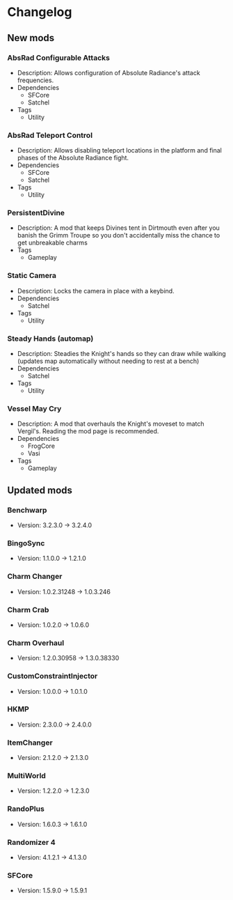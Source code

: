 # Changelog


## New mods

### AbsRad Configurable Attacks

- Description: Allows configuration of Absolute Radiance&#x27;s attack frequencies.
- Dependencies
  + SFCore
  + Satchel
- Tags
  + Utility

### AbsRad Teleport Control

- Description: Allows disabling teleport locations in the platform and final phases of the Absolute Radiance fight.
- Dependencies
  + SFCore
  + Satchel
- Tags
  + Utility

### PersistentDivine

- Description: A mod that keeps Divines tent in Dirtmouth even after you banish the Grimm Troupe so you don&#x27;t accidentally miss the chance to get unbreakable charms
- Tags
  + Gameplay

### Static Camera

- Description: Locks the camera in place with a keybind.
- Dependencies
  + Satchel
- Tags
  + Utility

### Steady Hands (automap)

- Description: Steadies the Knight&#x27;s hands so they can draw while walking (updates map automatically without needing to rest at a bench)
- Dependencies
  + Satchel
- Tags
  + Utility

### Vessel May Cry

- Description: A mod that overhauls the Knight&#x27;s moveset to match Vergil&#x27;s. Reading the mod page is recommended.
- Dependencies
  + FrogCore
  + Vasi
- Tags
  + Gameplay


## Updated mods

### Benchwarp

- Version: 3.2.3.0 -> 3.2.4.0

### BingoSync

- Version: 1.1.0.0 -> 1.2.1.0

### Charm Changer

- Version: 1.0.2.31248 -> 1.0.3.246

### Charm Crab

- Version: 1.0.2.0 -> 1.0.6.0

### Charm Overhaul

- Version: 1.2.0.30958 -> 1.3.0.38330

### CustomConstraintInjector

- Version: 1.0.0.0 -> 1.0.1.0

### HKMP

- Version: 2.3.0.0 -> 2.4.0.0

### ItemChanger

- Version: 2.1.2.0 -> 2.1.3.0

### MultiWorld

- Version: 1.2.2.0 -> 1.2.3.0

### RandoPlus

- Version: 1.6.0.3 -> 1.6.1.0

### Randomizer 4

- Version: 4.1.2.1 -> 4.1.3.0

### SFCore

- Version: 1.5.9.0 -> 1.5.9.1

